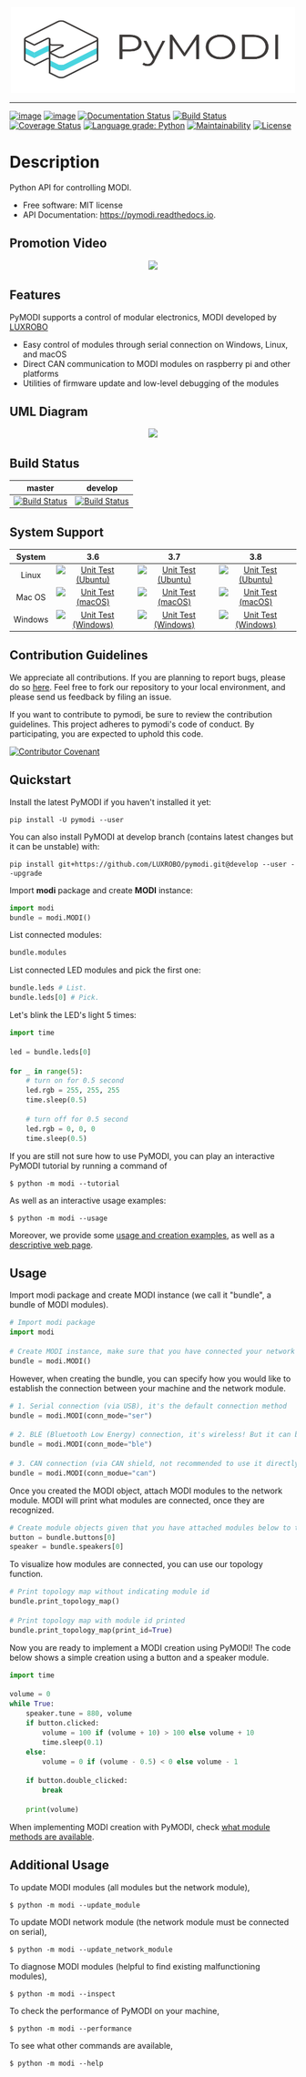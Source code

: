 <p align="center">
	<img src="https://github.com/LUXROBO/pymodi/blob/master/docs/_static/img/logo.png?raw=true" width="500" height="150">
</p>

--------

[![image](https://img.shields.io/pypi/pyversions/pymodi.svg)](https://pypi.python.org/pypi/pymodi)
[![image](https://img.shields.io/pypi/v/pymodi.svg)](https://pypi.python.org/pypi/pymodi)
[![Documentation Status](https://readthedocs.org/projects/pymodi/badge/?version=master)](https://pymodi.readthedocs.io/en/master/?badge=master)
[![Build Status](https://github.com/LUXROBO/pymodi/workflows/Build%20Status/badge.svg?branch=master)](https://github.com/LUXROBO/pymodi/actions)
[![Coverage Status](https://coveralls.io/repos/github/LUXROBO/pymodi/badge.svg)](https://coveralls.io/github/LUXROBO/pymodi)
[![Language grade: Python](https://img.shields.io/lgtm/grade/python/g/LUXROBO/pymodi.svg?logo=lgtm&logoWidth=18)](https://lgtm.com/projects/g/LUXROBO/pymodi/context:python)
[![Maintainability](https://api.codeclimate.com/v1/badges/5a62f1585d723099e337/maintainability)](https://codeclimate.com/github/LUXROBO/pymodi/maintainability)
[![License](https://img.shields.io/pypi/l/pymodi.svg?color=blue)](https://github.com/LUXROBO/pymodi/blob/master/LICENSE)

Description
===========
Python API for controlling MODI.
-   Free software: MIT license
-   API Documentation: <https://pymodi.readthedocs.io>.

Promotion Video
---------------
<div align="center">
    <a href="https://www.youtube.com/watch?v=7ciGw8V-8sM">
        <img src="https://img.youtube.com/vi/7ciGw8V-8sM/0.jpg">
    </a>
</div>

Features
--------
PyMODI supports a control of modular electronics, MODI developed by [LUXROBO](https://modi.luxrobo.com/en)
* Easy control of modules through serial connection on Windows, Linux, and macOS
* Direct CAN communication to MODI modules on raspberry pi and other platforms
* Utilities of firmware update and low-level debugging of the modules

UML Diagram
-----------
<p align="center">
    <img src="https://github.com/LUXROBO/pymodi/blob/master/docs/_static/img/umldiagram.svg?raw=true">
</p>

Build Status
------------
|master|develop|
|:---:|:---:|
| [![Build Status](https://github.com/LUXROBO/pymodi/workflows/Build%20Status/badge.svg?branch=master)](https://github.com/LUXROBO/pymodi/actions) | [![Build Status](https://github.com/LUXROBO/pymodi/workflows/Build%20Status/badge.svg?branch=develop)](https://github.com/LUXROBO/pymodi/actions) |

System Support
--------------
| System | 3.6 | 3.7 | 3.8 |
| :---: | :---: | :---: | :--: |
| Linux | [![Unit Test (Ubuntu)](https://github.com/LUXROBO/pymodi/workflows/Unit%20Test%20(Ubuntu)/badge.svg?branch=master)](https://github.com/LUXROBO/pymodi/actions) | [![Unit Test (Ubuntu)](https://github.com/LUXROBO/pymodi/workflows/Unit%20Test%20(Ubuntu)/badge.svg?branch=master)](https://github.com/LUXROBO/pymodi/actions) | [![Unit Test (Ubuntu)](https://github.com/LUXROBO/pymodi/workflows/Unit%20Test%20(Ubuntu)/badge.svg?branch=master)](https://github.com/LUXROBO/pymodi/actions) |
| Mac OS | [![Unit Test (macOS)](https://github.com/LUXROBO/pymodi/workflows/Unit%20Test%20(macOS)/badge.svg?branch=master)](https://github.com/LUXROBO/pymodi/actions) | [![Unit Test (macOS)](https://github.com/LUXROBO/pymodi/workflows/Unit%20Test%20(macOS)/badge.svg?branch=master)](https://github.com/LUXROBO/pymodi/actions) | [![Unit Test (macOS)](https://github.com/LUXROBO/pymodi/workflows/Unit%20Test%20(macOS)/badge.svg?branch=master)](https://github.com/LUXROBO/pymodi/actions) |
| Windows | [![Unit Test (Windows)](https://github.com/LUXROBO/pymodi/workflows/Unit%20Test%20(Windows)/badge.svg?branch=master)](https://github.com/LUXROBO/pymodi/actions) | [![Unit Test (Windows)](https://github.com/LUXROBO/pymodi/workflows/Unit%20Test%20(Windows)/badge.svg?branch=master)](https://github.com/LUXROBO/pymodi/actions) | [![Unit Test (Windows)](https://github.com/LUXROBO/pymodi/workflows/Unit%20Test%20(Windows)/badge.svg?branch=master)](https://github.com/LUXROBO/pymodi/actions) |

Contribution Guidelines
-----------------------
We appreciate all contributions. If you are planning to report bugs, please do so [here](https://github.com/LUXROBO/pymodi/issues). Feel free to fork our repository to your local environment, and please send us feedback by filing an issue.

If you want to contribute to pymodi, be sure to review the contribution guidelines. This project adheres to pymodi's code of conduct. By participating, you are expected to uphold this code.

[![Contributor Covenant](https://img.shields.io/badge/Contributor%20Covenant-v2.0%20adopted-ff69b4.svg)](CODE_OF_CONDUCT.md)

Quickstart
----------
Install the latest PyMODI if you haven't installed it yet:
```commandline
pip install -U pymodi --user
```

You can also install PyMODI at develop branch (contains latest changes but it can be unstable) with:
```commandline
pip install git+https://github.com/LUXROBO/pymodi.git@develop --user --upgrade
```
Import **modi** package and create **MODI** instance:
```python
import modi
bundle = modi.MODI()
```
List connected modules:
```python
bundle.modules
```
List connected LED modules and pick the first one:
```python
bundle.leds # List.
bundle.leds[0] # Pick.
```
Let's blink the LED's light 5 times:
```python
import time

led = bundle.leds[0]

for _ in range(5):
    # turn on for 0.5 second
    led.rgb = 255, 255, 255
    time.sleep(0.5)

    # turn off for 0.5 second
    led.rgb = 0, 0, 0
    time.sleep(0.5)
```

If you are still not sure how to use PyMODI, you can play an interactive PyMODI tutorial by running a command of
```commandline
$ python -m modi --tutorial
```
As well as an interactive usage examples:
```commandline
$ python -m modi --usage
```
Moreover, we provide some [usage and creation examples](examples), as well as a [descriptive web page](https://luxrobo.github.io/pymodi).

Usage
-----
Import modi package and create MODI instance (we call it "bundle", a bundle of MODI modules).
```python
# Import modi package
import modi

# Create MODI instance, make sure that you have connected your network module to your machine
bundle = modi.MODI()
```

However, when creating the bundle, you can specify how you would like to establish the connection between your machine and the network module.
```python
# 1. Serial connection (via USB), it's the default connection method
bundle = modi.MODI(conn_mode="ser")

# 2. BLE (Bluetooth Low Energy) connection, it's wireless! But it can be slow :(
bundle = modi.MODI(conn_mode="ble")

# 3. CAN connection (via CAN shield, not recommended to use it directly)
bundle = modi.MODI(conn_modue="can")
```

Once you created the MODI object, attach MODI modules to the network module. MODI will print what modules are connected, once they are recognized.

```python
# Create module objects given that you have attached modules below to the network module
button = bundle.buttons[0]
speaker = bundle.speakers[0]
```

To visualize how modules are connected, you can use our topology function.
```python
# Print topology map without indicating module id
bundle.print_topology_map()

# Print topology map with module id printed
bundle.print_topology_map(print_id=True)
```

Now you are ready to implement a MODI creation using PyMODI! The code below shows a simple creation using a button and a speaker module.

```python
import time

volume = 0
while True:
    speaker.tune = 880, volume
    if button.clicked:
        volume = 100 if (volume + 10) > 100 else volume + 10
        time.sleep(0.1)
    else:
        volume = 0 if (volume - 0.5) < 0 else volume - 1

    if button.double_clicked:
        break

    print(volume)
```

When implementing MODI creation with PyMODI, check [what module methods are available](https://pymodi.readthedocs.io/en/master/).

Additional Usage
----------------
To update MODI modules (all modules but the network module),
```commandline
$ python -m modi --update_module
```

To update MODI network module (the network module must be connected on serial),
```commandline
$ python -m modi --update_network_module
```

To diagnose MODI modules (helpful to find existing malfunctioning modules),
```commandline
$ python -m modi --inspect
```

To check the performance of PyMODI on your machine,
```commandline
$ python -m modi --performance
```

To see what other commands are available,
```commandline
$ python -m modi --help
```
